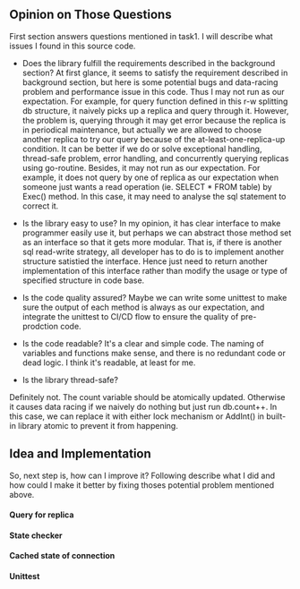## Opinion on Those Questions

First section answers questions mentioned in task1. I will describe what issues I found
in this source code.

- Does the library fulfill the requirements described in the background section?
At first glance, it seems to satisfy the requirement described in background section,
but here is some potential bugs and data-racing problem and performance issue in this code.
Thus I may not run as our expectation. For example, for query function defined in this
r-w splitting db structure, it naively picks up a replica and query through it. However,
the problem is, querying through it may get error because the replica is in periodical
maintenance, but actually we are allowed to choose another replica to try our query because
of the at-least-one-replica-up condition.
It can be better if we do or solve exceptional handling, thread-safe problem, error handling,
and concurrently querying replicas using go-routine.
Besides, it may not run as our expectation. For example, it does not query by one of replica
as our expectation when someone just wants a read operation (ie. SELECT * FROM table) by
Exec() method. In this case, it may need to analyse the sql statement to correct it.

- Is the library easy to use?
In my opinion, it has clear interface to make programmer easily use it, but perhaps
we can abstract those method set as an interface so that it gets more modular. That is,
if there is another sql read-write strategy, all developer has to do is to implement another
structure satistied the interface. Hence just need to return another implementation of
this interface rather than modify the usage or type of specified structure in code base.

- Is the code quality assured?
Maybe we can write some unittest to make sure the output of each method is always as
our expectation, and integrate the unittest to CI/CD flow to ensure the quality of
pre-prodction code.

- Is the code readable?
It's a clear and simple code. The naming of variables and functions make sense, and
there is no redundant code or dead logic. I think it's readable, at least for me.

- Is the library thread-safe?

Definitely not. The count variable should be atomically updated. Otherwise it causes
data racing if we naively do nothing but just run db.count++. In this case, we can
replace it with either lock mechanism or AddInt() in built-in library atomic to prevent
it from happening.

## Idea and Implementation

So, next step is, how can I improve it? Following describe what I did and how could
I make it better by fixing thoses potential problem mentioned above.

#### Query for replica

#### State checker

#### Cached state of connection

#### Unittest
